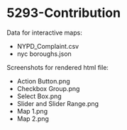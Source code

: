 # 5293-Contribution

Data for interactive maps:

- NYPD_Complaint.csv
- nyc boroughs.json

Screenshots for rendered html file:

- Action Button.png
- Checkbox Group.png
- Select Box.png
- Slider and Slider Range.png
- Map 1.png
- Map 2.png
